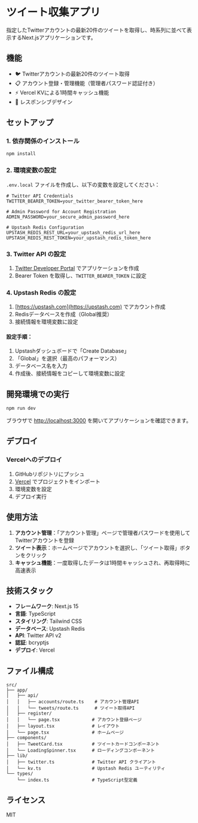 # ツイート収集アプリ

指定したTwitterアカウントの最新20件のツイートを取得し、時系列に並べて表示するNext.jsアプリケーションです。

## 機能

- 🐦 Twitterアカウントの最新20件のツイート取得
- 📋 アカウント登録・管理機能（管理者パスワード認証付き）
- ⚡ Vercel KVによる1時間キャッシュ機能
- 📱 レスポンシブデザイン

## セットアップ

### 1. 依存関係のインストール

```bash
npm install
```

### 2. 環境変数の設定

`.env.local` ファイルを作成し、以下の変数を設定してください：

```env
# Twitter API Credentials
TWITTER_BEARER_TOKEN=your_twitter_bearer_token_here

# Admin Password for Account Registration
ADMIN_PASSWORD=your_secure_admin_password_here

# Upstash Redis Configuration
UPSTASH_REDIS_REST_URL=your_upstash_redis_url_here
UPSTASH_REDIS_REST_TOKEN=your_upstash_redis_token_here
```

### 3. Twitter API の設定

1. [Twitter Developer Portal](https://developer.twitter.com/) でアプリケーションを作成
2. Bearer Token を取得し、`TWITTER_BEARER_TOKEN` に設定

### 4. Upstash Redis の設定

1. [https://upstash.com](https://upstash.com) でアカウント作成
2. Redisデータベースを作成（Global推奨）
3. 接続情報を環境変数に設定

#### 設定手順：
1. Upstashダッシュボードで「Create Database」
2. 「Global」を選択（最高のパフォーマンス）
3. データベース名を入力
4. 作成後、接続情報をコピーして環境変数に設定

## 開発環境での実行

```bash
npm run dev
```

ブラウザで [http://localhost:3000](http://localhost:3000) を開いてアプリケーションを確認できます。

## デプロイ

### Vercelへのデプロイ

1. GitHubリポジトリにプッシュ
2. [Vercel](https://vercel.com) でプロジェクトをインポート
3. 環境変数を設定
4. デプロイ実行

## 使用方法

1. **アカウント管理**：「アカウント管理」ページで管理者パスワードを使用してTwitterアカウントを登録
2. **ツイート表示**：ホームページでアカウントを選択し、「ツイート取得」ボタンをクリック
3. **キャッシュ機能**：一度取得したデータは1時間キャッシュされ、再取得時に高速表示

## 技術スタック

- **フレームワーク**: Next.js 15
- **言語**: TypeScript
- **スタイリング**: Tailwind CSS
- **データベース**: Upstash Redis
- **API**: Twitter API v2
- **認証**: bcryptjs
- **デプロイ**: Vercel

## ファイル構成

```
src/
├── app/
│   ├── api/
│   │   ├── accounts/route.ts    # アカウント管理API
│   │   └── tweets/route.ts      # ツイート取得API
│   ├── register/
│   │   └── page.tsx            # アカウント登録ページ
│   ├── layout.tsx              # レイアウト
│   └── page.tsx                # ホームページ
├── components/
│   ├── TweetCard.tsx           # ツイートカードコンポーネント
│   └── LoadingSpinner.tsx      # ローディングコンポーネント
├── lib/
│   ├── twitter.ts              # Twitter API クライアント
│   └── kv.ts                   # Upstash Redis ユーティリティ
└── types/
    └── index.ts                # TypeScript型定義
```

## ライセンス

MIT
